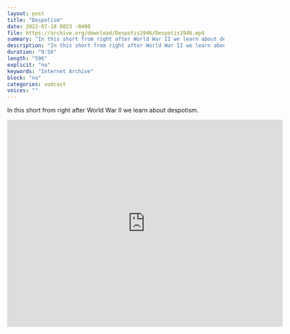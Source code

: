 ```yaml
---
layout: post
title: "Despotism"
date: 2022-07-18 0023 -0400
file: https://archive.org/download/Despotis1946/Despotis1946.mp4
summary: "In this short from right after World War II we learn about despotism."
description: "In this short from right after World War II we learn about despotism."
duration: "9:56"
length: "596"
explicit: "no" 
keywords: "Internet Archive"
block: "no" 
categories: vodcast
voices: ""
---
```


In this short from right after World War II we learn about despotism.

<iframe src="https://archive.org/embed/Despotis1946" width="640" height="480" frameborder="0" webkitallowfullscreen="true" mozallowfullscreen="true" allowfullscreen></iframe>
